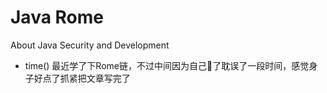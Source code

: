 # Java Rome
About Java Security and Development


+ time()
最近学了下Rome链，不过中间因为自己🐏了耽误了一段时间，感觉身子好点了抓紧把文章写完了

